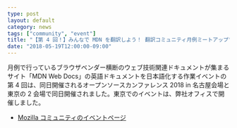 ```yaml
---
type: post
layout: default
category: news
tags: ["community", "event"]
title: "【第 4 回！】みんなで MDN を翻訳しよう！ 翻訳コミュニティ月例ミートアップ"
date: "2018-05-19T12:00:00-09:00"
---
```

月例で行っているブラウザベンダー横断のウェブ技術関連ドキュメントが集まるサイト「MDN Web Docs」の英語ドキュメントを日本語化する作業イベントの第 4 回は、同日開催されるオープンソースカンファレンス 2018 in 名古屋会場と東京の 2 会場で同日開催されました。東京でのイベントは、弊社オフィスで開催しました。

* [Mozilla コミュニティのイベントページ](https://mozilla.doorkeeper.jp/events/73959)
